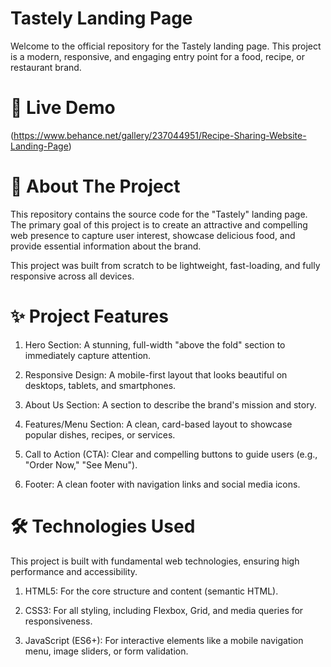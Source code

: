 # Tastely Landing Page

Welcome to the official repository for the Tastely landing page. This project is a modern, responsive, and engaging entry point for a food, recipe, or restaurant brand.

# 🚀 Live Demo

(https://www.behance.net/gallery/237044951/Recipe-Sharing-Website-Landing-Page)

# 📖 About The Project

This repository contains the source code for the "Tastely" landing page. The primary goal of this project is to create an attractive and compelling web presence to capture user interest, showcase delicious food, and provide essential information about the brand.

This project was built from scratch to be lightweight, fast-loading, and fully responsive across all devices.

# ✨ Project Features

1. Hero Section: A stunning, full-width "above the fold" section to immediately capture attention.

2. Responsive Design: A mobile-first layout that looks beautiful on desktops, tablets, and smartphones.

3. About Us Section: A section to describe the brand's mission and story.

4. Features/Menu Section: A clean, card-based layout to showcase popular dishes, recipes, or services.

5. Call to Action (CTA): Clear and compelling buttons to guide users (e.g., "Order Now," "See Menu").

6. Footer: A clean footer with navigation links and social media icons.

# 🛠️ Technologies Used

This project is built with fundamental web technologies, ensuring high performance and accessibility.

1. HTML5: For the core structure and content (semantic HTML).

2. CSS3: For all styling, including Flexbox, Grid, and media queries for responsiveness.

3. JavaScript (ES6+): For interactive elements like a mobile navigation menu, image sliders, or form validation.
